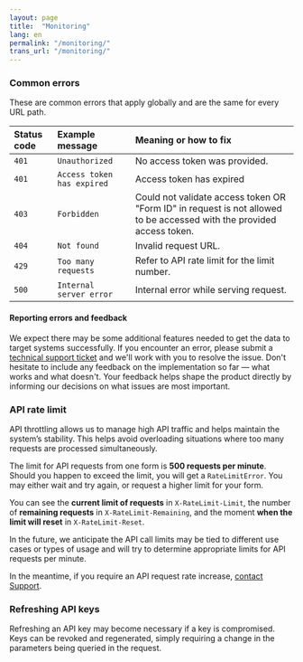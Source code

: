 ```yaml
---
layout: page
title:  "Monitoring"
lang: en
permalink: "/monitoring/"
trans_url: "/monitoring/"
---
```


### Common errors

These are common errors that apply globally and are the same for every URL path.

| Status code              | Example message | Meaning or how to fix |
| :---------------- | :------ | :---- |
| <code>401</code>       |   <code>Unauthorized</code>   | No access token was provided. |
| <code>401</code>        |   <code>Access token has expired</code>   | Access token has expired |
| <code>403</code>   |  <code>Forbidden</code>   | Could not validate access token OR "Form ID" in request is not allowed to be accessed with the provided access token. |
| <code>404</code> |  <code>Not found</code>   | Invalid request URL. |
| <code>429</code> |  <code>Too many requests</code>   | Refer to API rate limit for the limit number. |
| <code>500</code> |  <code>Internal server error</code>   | Internal error while serving request. |

#### Reporting errors and feedback
We expect there may be some additional features needed to get the data to target systems successfully. If you encounter an error, please submit a [technical support ticket](https://forms-formulaires.alpha.canada.ca/en/support) and we'll work with you to resolve the issue. Don't hesitate to include any feedback on the implementation so far — what works and what doesn't. Your feedback helps shape the product directly by informing our decisions on what issues are most important.

### API rate limit

API throttling allows us to manage high API traffic and helps maintain the system’s stability. This helps avoid overloading situations where too many requests are processed simultaneously. 

The limit for API requests from one form is **500 requests per minute**. Should you happen to exceed the limit, you will get a <code>RateLimitError</code>. You may either wait and try again, or request a higher limit for your form.

You can see the **current limit of requests** in <code>X-RateLimit-Limit</code>, the number of **remaining requests** in <code>X-RateLimit-Remaining</code>, and the moment **when the limit will reset** in <code>X-RateLimit-Reset</code>.

In the future, we anticipate the API call limits may be tied to different use cases or types of usage and will try to determine appropriate limits for API requests per minute. 

In the meantime, if you require an API request rate increase, [contact Support](https://forms-formulaires.alpha.canada.ca/en/support).

### Refreshing API keys

Refreshing an API key may become necessary if a key is compromised. Keys can be revoked and regenerated, simply requiring a change in the parameters being queried in the request.
